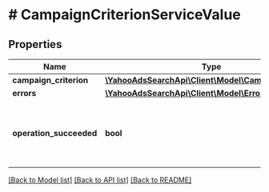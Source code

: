 # # CampaignCriterionServiceValue

## Properties

Name | Type | Description | Notes
------------ | ------------- | ------------- | -------------
**campaign_criterion** | [**\YahooAdsSearchApi\Client\Model\CampaignCriterion**](CampaignCriterion.md) |  | [optional] 
**errors** | [**\YahooAdsSearchApi\Client\Model\Error[]**](Error.md) |  | [optional] 
**operation_succeeded** | **bool** | &lt;ja&gt;処理結果です。&lt;/ja&gt;&lt;br&gt;&lt;en&gt;The operation.&lt;/en&gt; | [optional] 

[[Back to Model list]](../../README.md#documentation-for-models) [[Back to API list]](../../README.md#documentation-for-api-endpoints) [[Back to README]](../../README.md)


